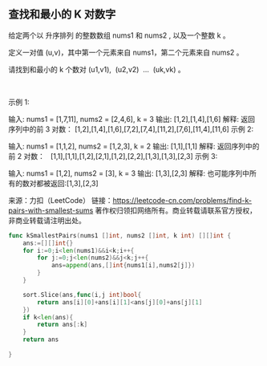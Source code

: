 ## 查找和最小的 K 对数字
给定两个以 升序排列 的整数数组 nums1 和 nums2 , 以及一个整数 k 。

定义一对值 (u,v)，其中第一个元素来自 nums1，第二个元素来自 nums2 。

请找到和最小的 k 个数对 (u1,v1),  (u2,v2)  ...  (uk,vk) 。

 

示例 1:

输入: nums1 = [1,7,11], nums2 = [2,4,6], k = 3
输出: [1,2],[1,4],[1,6]
解释: 返回序列中的前 3 对数：
     [1,2],[1,4],[1,6],[7,2],[7,4],[11,2],[7,6],[11,4],[11,6]
示例 2:

输入: nums1 = [1,1,2], nums2 = [1,2,3], k = 2
输出: [1,1],[1,1]
解释: 返回序列中的前 2 对数：
     [1,1],[1,1],[1,2],[2,1],[1,2],[2,2],[1,3],[1,3],[2,3]
示例 3:

输入: nums1 = [1,2], nums2 = [3], k = 3 
输出: [1,3],[2,3]
解释: 也可能序列中所有的数对都被返回:[1,3],[2,3]
 

来源：力扣（LeetCode）
链接：https://leetcode-cn.com/problems/find-k-pairs-with-smallest-sums
著作权归领扣网络所有。商业转载请联系官方授权，非商业转载请注明出处。
```go
func kSmallestPairs(nums1 []int, nums2 []int, k int) [][]int {
    ans:=[][]int{} 
    for i:=0;i<len(nums1)&&i<k;i++{
        for j:=0;j<len(nums2)&&j<k;j++{
            ans=append(ans,[]int{nums1[i],nums2[j]})
        }
    }

    sort.Slice(ans,func(i,j int)bool{
        return ans[i][0]+ans[i][1]<ans[j][0]+ans[j][1]
    })
    if k<len(ans){
        return ans[:k]
    }
    return ans 
    
}
```
